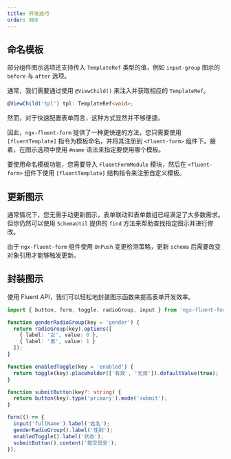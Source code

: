```yaml
---
title: 开发技巧
order: 888
---
```


## 命名模板

部分组件图示选项还支持传入 `TemplateRef` 类型的值，例如 `input-group` 图示的 `before` 与 `after` 选项。

通常，我们需要通过使用 `@ViewChild()` 来注入并获取相应的 `TemplateRef`。

```ts
@ViewChild('tpl') tpl: TemplateRef<void>;
```

然而，对于快速配置表单而言，这种方式显然并不够便捷。

因此，`ngx-fluent-form` 提供了一种更快速的方法，您只需要使用 `[fluentTemplate]` 指令为模板命名，并将其注册到 `<fluent-form>` 组件下。接着，在图示选项中使用 `#name` 语法来指定要使用哪个模板。

要使用命名模板功能，您需要导入 `FluentFormModule` 模块，然后在 `<fluent-form>` 组件下使用 `[fluentTemplate]` 结构指令来注册自定义模板。

<example name="fluent-form-named-template-example" />

## 更新图示

通常情况下，您无需手动更新图示，表单联动和表单数组已经满足了大多数需求。但你仍然可以使用 `SchemaUtil` 提供的 `find` 方法来帮助查找指定图示并进行修改。

由于 `ngx-fluent-form` 组件使用 `OnPush` 变更检测策略，更新 `schema` 后需要改变对象引用才能够触发更新。

<example name="fluent-form-update-schema-example" />

## 封装图示

使用 Fluent API，我们可以轻松地封装图示函数来提高表单开发效率。

```ts
import { button, form, toggle, radioGroup, input } from 'ngx-fluent-form';

function genderRadioGroup(key = 'gender') {
  return radioGroup(key).options([
    { label: '女', value: 0 },
    { label: '男', value: 1 }
  ]);
}

function enabledToggle(key = 'enabled') {
  return toggle(key).placeholder(['有效', '无效']).defaultValue(true);
}

function submitButton(key?: string) {
  return button(key).type('primary').mode('submit');
}

form(() => {
  input('fullName').label('姓名');
  genderRadioGroup().label('性别');
  enabledToggle().label('状态');
  submitButton().content('提交信息');
});
```
